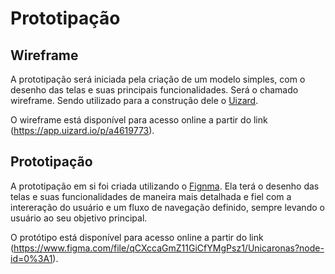# Prototipação

## Wireframe

A prototipação será iniciada pela criação de um modelo simples, com o desenho das telas e suas principais
funcionalidades.
Será o chamado wireframe. Sendo utilizado para a construção dele o [Uizard](https://app.uizard.io/).

O wireframe está disponível para acesso online a partir do link (https://app.uizard.io/p/a4619773).

## Prototipação

A prototipação em si foi criada utilizando o [Fignma](https://figma.com/). Ela terá o desenho das telas e suas
funcionalidades de maneira mais detalhada e fiel com a intereração do usuário e um fluxo de navegação definido, sempre
levando o usuário ao seu objetivo principal.

O protótipo está disponível para acesso online a partir do link (https://www.figma.com/file/qCXccaGmZ11GiCfYMgPsz1/Unicaronas?node-id=0%3A1).
